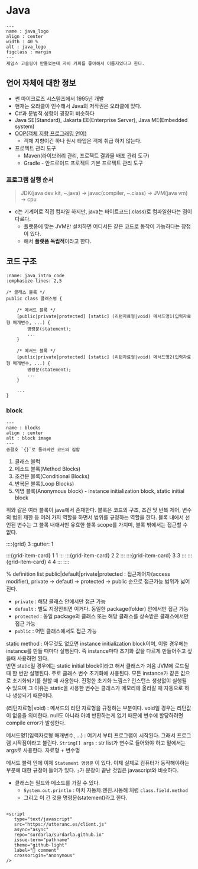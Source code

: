 # Java

```{figure} https://i.namu.wiki/i/zQ09oXQUxhmIJDQmQNV38Zr0_Mot9Ey-RF6fTTonYvyUYHHG-W0oDQ4cHUqfC1KVyuTiE3mOWYLnOi4n3LQ28qp1sWAq40oHOrae5PpHdn2knPQmaoXjv8RVXMteV_3WKKG8Ts893bAzcjlQqotQQA.svg
---
name : java_logo
align : center
width : 40 %
alt : java_logo
figclass : margin
---
제임스 고슬링이 만들었는데 자바 커피를 좋아해서 이름지었다고 한다.
```

## 언어 자체에 대한 정보

- 썬 마이크로즈 시스템즈에서 1995년 개발
- 현재는 오라클이 인수해서 Java의 저작권은 오라클에 있다.
- C#과 문법적 성향이 굉장히 비슷하다
- Java SE(Standard), Jakarta EE(Enterprise Server), Java ME(Embedded system)
- [OOP(객체 지향 프로그래밍 언어)](oop)
  - 객체 지향이긴 하나 원시 타입은 객체 취급 하지 않는다.
- 프로젝트 관리 도구
  - Maven(라이브러리 관리, 프로젝트 결과물 배포 관리 도구)
  - Gradle - 안드로이드 프로젝트 기본 프로젝트 관리 도구

### 프로그램 실행 순서

> JDK(java dev kit, ~.java) $\to$ javac(compiler, ~.class) $\to$ JVM(java vm) $\to$ cpu

- c는 기계어로 직접 컴파일 하지만, java는 바이트코드(.class)로 컴파일한다는 점이 다르다.
  - 플랫폼에 맞는 JVM만 설치하면 어디서든 같은 코드로 동작이 가능하다는 장점이 있다.
  - 해서 **플랫폼 독립적**이라고 한다.

## 코드 구조

```{code-block} java
:name: java_intro_code
:emphasize-lines: 2,5

/* 클래스 블록 */
public class 클래스명 {

    /* 메서드 블록 */
    [public|private|protected] [static] (리턴자료형|void) 메서드명1(입력자료형 매개변수, ...) {
        명령문(statement);
        ...
    }

    /* 메서드 블록 */
    [public|private|protected] [static] (리턴자료형|void) 메서드명2(입력자료형 매개변수, ...) {
        명령문(statement);
        ...
    }

    ...
}
```

### block

```{figure} https://wikidocs.net/images/page/278/02-1_statement.png
---
name : blocks
align : center
alt : block image
---
중괄호 `{}`로 둘러싸인 코드의 집합
```

1. 클래스 블럭
2. 메소드 블록(Method Blocks)
3. 조건문 블록(Conditional Blocks)
4. 반복문 블록(Loop Blocks)
5. 익명 블록(Anonymous block) - instance initialization block, static initial block

위와 같은 여러 블록이 java에서 존재한다. 블록은 코드의 구조, 조건 및 반복 제어, 변수의 범위 제한 등 여러 가지 역할을 하면서 범위를 규정하는 역할을 한다. 블록 내에서 선언된 변수는 그 블록 내애서만 유효한 블록 scope를 가지며, 블록 밖에서는 접근할 수 없다.

::::{grid} 3
:gutter: 1

:::{grid-item-card} 1
1
:::
:::{grid-item-card} 2
2
:::
:::{grid-item-card} 3
3
:::
:::{grid-item-card} 4
4
:::
::::

% definition list
public|default|private|protected
: 접근제어자(access modifier), private $\to$ defautl $\to$ protected $\to$ public 순으로 접근가능 범위가 넓어진다.
- `private` : 해당 클래스 안에서만 접근 가능
- `default` : 별도 지정안되면 이거다. 동일한 package(folder) 안에서만 접근 가능
- `protected` : 동일 package의 클래스 또는 해당 클래스를 상속받은 클래스에서만 접근 가능
- `public` : 어떤 클래스에서도 접근 가능

static method
: 아무것도 없으면 instance initialization block이며, 이럴 경우에는 instance를 만들 때마다 실행된다. 즉 instance마다 초기화 값을 다르게 만들어주고 싶을때 사용하면 된다.\
반면 static일 경우에는 static initial block이라고 해서 클래스가 처음 JVM에 로드될 때 한 번만 실행된다. 주로 클래스 변수 초기화에 사용된다. 모든 instance가 같은 값으로 초기화되기를 원할 때 사용한다. 진정한 초기화 느낌스? 인스턴스 생성없이 실행될 수 있으며 그 이유는 static을 사용한 변수는 클래스가 메모리에 올라갈 때 자동으로 하나 생성되기 때문이다.

(리턴자료형|void)
: 메서드의 리턴 자료형을 규정하는 부분이다. void일 경우는 리턴값이 없음을 의미한다. null도 아니라 아예 반환하는게 없기 때문에 변수에 할당하려면 compile error가 발생한다.

메서드명1(입력자료형 매개변수, ...)
: 여기서 부터 프로그램이 시작된다. 그래서 프로그램 시작점이라고 불린다. `String[] args` : str list가 변수로 들어와야 하고 밑에서는 args로 사용한다. 자료형 + 변수명

메서드 블럭 안에 이제 `Statement 명령문` 이 있다. 이제 실제로 컴퓨터가 동작해야하는 부분에 대한 규정이 들어가 있다. `;`가 문장이 끝난 것임은 javascript와 비슷하다.

- 클래스는 필드와 메소드를 가질 수 있다.
  - `System.out.println` : 마치 자동차.엔진.시동해 처럼 `class.field.method`
  - 그리고 이 긴 것을 명령문(statement)라고 한다.

```{tableofcontents}
```

```{raw} html
<script
   type="text/javascript"
   src="https://utteranc.es/client.js"
   async="async"
   repo="surdarla/surdarla.github.io"
   issue-term="pathname"
   theme="github-light"
   label="💬 comment"
   crossorigin="anonymous"
/>
```
